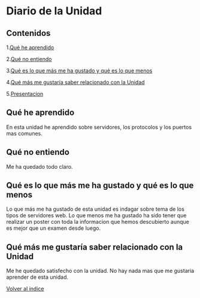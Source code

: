 # Diario de la Unidad 

 ## Contenidos
 
 1.[Qué he aprendido](#qué-he-aprendido)
 
 2.[Qué no entiendo](#qué-no-entiendo)
 
 3.[Qué es lo que más me ha gustado y qué es lo que menos](#qué-es-lo-que-más-me-ha-gustado-y-qué-es-lo-que-menos)
 
 4.[Qué más me gustaría saber relacionado con la Unidad](#qué-más-me-gustaría-saber-relacionado-con-la-unidad)

 5.[Presentacion](Presentacion_DAW.pdf)
  
## Qué he aprendido

En esta unidad he aprendido sobre servidores, los protocolos y los puertos mas comunes.
  
## Qué no entiendo

Me ha quedado todo claro.

## Qué es lo que más me ha gustado y qué es lo que menos

Lo que más me ha gustado de esta unidad es indagar sobre tema de los tipos de servidores web.
Lo que menos me ha gustado ha sido tener que realizar un poster con toda la informacion que hemos descubierto aunque es mejor que un examen desde luego.

## Qué más me gustaría saber relacionado con la Unidad

  Me he quedado satisfecho con la unidad.
  No hay nada mas que me gustaria aprender de esta unidad.

[Volver al indice](https://github.com/RamonVinuales/Trabajo_DAW/blob/main/UD5_Servidor_Web/Index.md)
